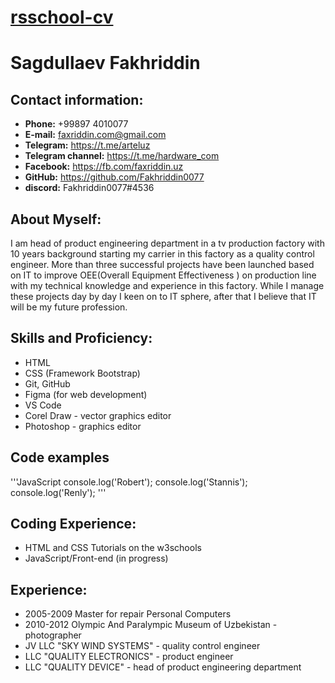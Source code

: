 # [rsschool-cv](https://fakhriddin0077.github.io/rsschool-cv/ "rsschool")
# Sagdullaev Fakhriddin


## Contact information:

- **Phone:** +99897 4010077
- **E-mail:** faxriddin.com@gmail.com
- **Telegram:** https://t.me/arteluz
- **Telegram channel:** https://t.me/hardware_com
- **Facebook:** https://fb.com/faxriddin.uz
- **GitHub:** https://github.com/Fakhriddin0077
- **discord:** Fakhriddin0077#4536 

## About Myself:

I am head of product engineering department in a tv production factory with 10 years background starting my carrier in this factory as a quality control engineer. More than three successful projects have been launched based on IT to improve OEE(Overall Equipment Effectiveness ) on production line with my technical knowledge and experience in this factory. While I manage these projects day by day I keen on to IT sphere, after that I believe that IT will be my future profession.

## Skills and Proficiency:

- HTML
- CSS (Framework Bootstrap)
- Git, GitHub
- Figma (for web development)
- VS Code
- Corel Draw - vector graphics editor 
- Photoshop - graphics editor

## Code examples
'''JavaScript
 console.log('Robert'); console.log('Stannis'); console.log('Renly');
 '''

 
## Coding Experience:

- HTML and CSS Tutorials on the w3schools
- JavaScript/Front-end (in progress)
 
## Experience:

- 2005-2009 Master for repair Personal Computers
- 2010-2012 Olympic And Paralympic Museum of Uzbekistan - photographer
- JV LLC "SKY WIND SYSTEMS" - quality control engineer
- LLC "QUALITY ELECTRONICS" - product engineer
- LLC "QUALITY DEVICE" - head of product engineering department





